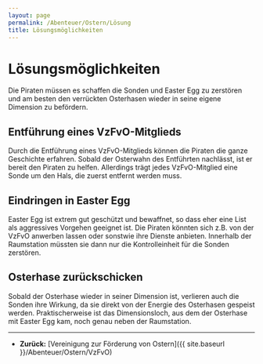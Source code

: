 ```yaml
---
layout: page
permalink: /Abenteuer/Ostern/Lösung
title: Lösungsmöglichkeiten
---
```


# Lösungsmöglichkeiten

Die Piraten müssen es schaffen die Sonden und Easter Egg zu zerstören und am besten den verrückten Osterhasen wieder in seine eigene Dimension zu befördern.

## Entführung eines VzFvO-Mitglieds

Durch die Entführung eines VzFvO-Mitglieds können die Piraten die ganze Geschichte erfahren. Sobald der Osterwahn des Entführten nachlässt, ist er bereit den Piraten zu helfen. Allerdings trägt jedes VzFvO-Mitglied eine Sonde um den Hals, die zuerst entfernt werden muss.

## Eindringen in Easter Egg

Easter Egg ist extrem gut geschützt und bewaffnet, so dass eher eine List als aggressives Vorgehen geeignet ist. Die Piraten könnten sich z.B. von der VzFvO anwerben lassen oder sonstwie ihre Dienste anbieten. Innerhalb der Raumstation müssten sie dann nur die Kontrolleinheit für die Sonden zerstören.

## Osterhase zurückschicken

Sobald der Osterhase wieder in seiner Dimension ist, verlieren auch die Sonden ihre Wirkung, da sie direkt von der Energie des Osterhasen gespeist werden. Praktischerweise ist das Dimensionsloch, aus dem der Osterhase mit Easter Egg kam, noch genau neben der Raumstation.

***

- **Zurück:** [Vereinigung zur Förderung von Ostern]({{ site.baseurl }}/Abenteuer/Ostern/VzFvO)
